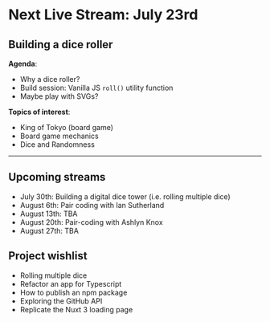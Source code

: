 # Next Live Stream: July 23rd
## Building a dice roller
**Agenda**:
- Why a dice roller?
- Build session: Vanilla JS `roll()` utility function
- Maybe play with SVGs?

**Topics of interest**:
- King of Tokyo (board game)
- Board game mechanics
- Dice and Randomness

---

## Upcoming streams
- July 30th: Building a digital dice tower (i.e. rolling multiple dice)
- August 6th: Pair coding with Ian Sutherland
- August 13th: TBA
- August 20th: Pair-coding with Ashlyn Knox
- August 27th: TBA

## Project wishlist
- Rolling multiple dice
- Refactor an app for Typescript
- How to publish an npm package
- Exploring the GitHub API
- Replicate the Nuxt 3 loading page